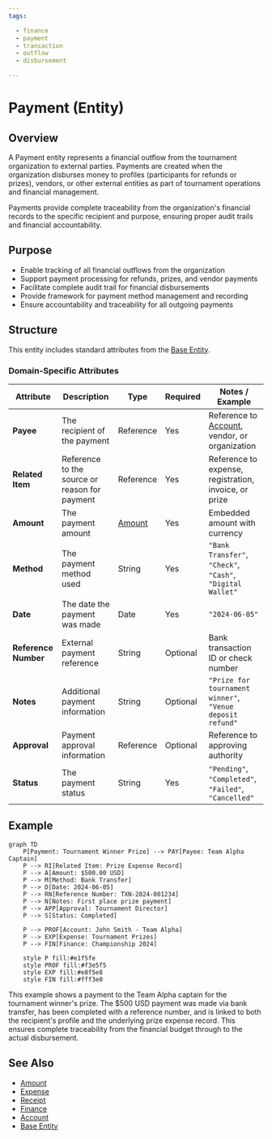 ```yaml
---
tags:

  - finance
  - payment
  - transaction
  - outflow
  - disbursement

---
```


# Payment (Entity)

## Overview

A Payment entity represents a financial outflow from the tournament organization to external parties. Payments are created when the organization disburses money to profiles (participants for refunds or prizes), vendors, or other external entities as part of tournament operations and financial management.

Payments provide complete traceability from the organization's financial records to the specific recipient and purpose, ensuring proper audit trails and financial accountability.

## Purpose

- Enable tracking of all financial outflows from the organization
- Support payment processing for refunds, prizes, and vendor payments
- Facilitate complete audit trail for financial disbursements
- Provide framework for payment method management and recording
- Ensure accountability and traceability for all outgoing payments

## Structure

This entity includes standard attributes from the [Base Entity](../foundation/base_entity.md).

### Domain-Specific Attributes

| Attribute | Description | Type | Required | Notes / Example |
|-----------|-------------|------|----------|-----------------|
| **Payee** | The recipient of the payment | Reference | Yes | Reference to [Account](../identity/account/account.md), vendor, or organization |
| **Related Item** | Reference to the source or reason for payment | Reference | Yes | Reference to expense, registration, invoice, or prize |
| **Amount** | The payment amount | [Amount](../finance/amount.md) | Yes | Embedded amount with currency |
| **Method** | The payment method used | String | Yes | `"Bank Transfer"`, `"Check"`, `"Cash"`, `"Digital Wallet"` |
| **Date** | The date the payment was made | Date | Yes | `"2024-06-05"` |
| **Reference Number** | External payment reference | String | Optional | Bank transaction ID or check number |
| **Notes** | Additional payment information | String | Optional | `"Prize for tournament winner"`, `"Venue deposit refund"` |
| **Approval** | Payment approval information | Reference | Optional | Reference to approving authority |
| **Status** | The payment status | String | Yes | `"Pending"`, `"Completed"`, `"Failed"`, `"Cancelled"` |

## Example

```mermaid
graph TD
    P[Payment: Tournament Winner Prize] --> PAY[Payee: Team Alpha Captain]
    P --> RI[Related Item: Prize Expense Record]
    P --> A[Amount: $500.00 USD]
    P --> M[Method: Bank Transfer]
    P --> D[Date: 2024-06-05]
    P --> RN[Reference Number: TXN-2024-001234]
    P --> N[Notes: First place prize payment]
    P --> APP[Approval: Tournament Director]
    P --> S[Status: Completed]

    P --> PROF[Account: John Smith - Team Alpha]
    P --> EXP[Expense: Tournament Prizes]
    P --> FIN[Finance: Championship 2024]

    style P fill:#e1f5fe
    style PROF fill:#f3e5f5
    style EXP fill:#e8f5e8
    style FIN fill:#fff3e0
```

This example shows a payment to the Team Alpha captain for the tournament winner's prize. The $500 USD payment was made via bank transfer, has been completed with a reference number, and is linked to both the recipient's profile and the underlying prize expense record. This ensures complete traceability from the financial budget through to the actual disbursement.

## See Also

- [Amount](../finance/amount.md)
- [Expense](../finance/expense.md)
- [Receipt](../finance/receipt.md)
- [Finance](../finance/finance.md)
- [Account](../identity/account/account.md)
- [Base Entity](../foundation/base_entity.md)
